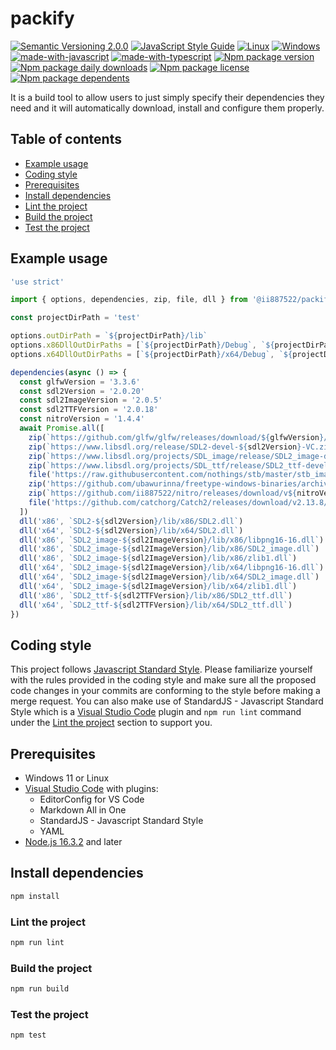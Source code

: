 # packify
[![Semantic Versioning 2.0.0](https://img.shields.io/badge/semver-2.0.0-standard.svg)](https://semver.org/)
[![JavaScript Style Guide](https://img.shields.io/badge/code_style-standard-brightgreen.svg)](https://standardjs.com)
[![Linux](https://svgshare.com/i/Zhy.svg)](https://svgshare.com/i/Zhy.svg)
[![Windows](https://svgshare.com/i/ZhY.svg)](https://svgshare.com/i/ZhY.svg)
[![made-with-javascript](https://img.shields.io/badge/Made%20with-JavaScript-ffff00.svg)](https://www.javascript.com)
[![made-with-typescript](https://img.shields.io/badge/Made%20with-TypeScript-0000e0.svg)](https://www.typescriptlang.org/)
[![Npm package version](https://badgen.net/npm/v/@ii887522/packify)](https://www.npmjs.com/package/@ii887522/packify)
[![Npm package daily downloads](https://badgen.net/npm/dm/@ii887522/packify)](https://npmjs.com/package/@ii887522/packify)
[![Npm package license](https://badgen.net/npm/license/@ii887522/packify)](https://npmjs.com/package/@ii887522/packify)
[![Npm package dependents](https://badgen.net/npm/dependents/@ii887522/packify)](https://npmjs.com/package/@ii887522/packify)

It is a build tool to allow users to just simply specify their dependencies they need and it will automatically download, install and configure them properly.

## Table of contents
- [Example usage](https://github.com/ii887522/packify#example-usage)
- [Coding style](https://github.com/ii887522/packify#coding-style)
- [Prerequisites](https://github.com/ii887522/packify#prerequisites)
- [Install dependencies](https://github.com/ii887522/packify#install-dependencies)
- [Lint the project](https://github.com/ii887522/packify#lint-the-project)
- [Build the project](https://github.com/ii887522/packify#build-the-project)
- [Test the project](https://github.com/ii887522/packify#test-the-project)

## Example usage
```js
'use strict'

import { options, dependencies, zip, file, dll } from '@ii887522/packify'

const projectDirPath = 'test'

options.outDirPath = `${projectDirPath}/lib`
options.x86DllOutDirPaths = [`${projectDirPath}/Debug`, `${projectDirPath}/Release`, `${projectDirPath}/Test`]
options.x64DllOutDirPaths = [`${projectDirPath}/x64/Debug`, `${projectDirPath}/x64/Release`, `${projectDirPath}/x64/Test`]

dependencies(async () => {
  const glfwVersion = '3.3.6'
  const sdl2Version = '2.0.20'
  const sdl2ImageVersion = '2.0.5'
  const sdl2TTFVersion = '2.0.18'
  const nitroVersion = '1.4.4'
  await Promise.all([
    zip(`https://github.com/glfw/glfw/releases/download/${glfwVersion}/glfw-${glfwVersion}.bin.WIN64.zip`),
    zip(`https://www.libsdl.org/release/SDL2-devel-${sdl2Version}-VC.zip`),
    zip(`https://www.libsdl.org/projects/SDL_image/release/SDL2_image-devel-${sdl2ImageVersion}-VC.zip`),
    zip(`https://www.libsdl.org/projects/SDL_ttf/release/SDL2_ttf-devel-${sdl2TTFVersion}-VC.zip`),
    file('https://raw.githubusercontent.com/nothings/stb/master/stb_image.h'),
    zip('https://github.com/ubawurinna/freetype-windows-binaries/archive/refs/tags/v2.11.1.zip'),
    zip(`https://github.com/ii887522/nitro/releases/download/v${nitroVersion}/nitro-${nitroVersion}.zip`),
    file('https://github.com/catchorg/Catch2/releases/download/v2.13.8/catch.hpp')
  ])
  dll('x86', `SDL2-${sdl2Version}/lib/x86/SDL2.dll`)
  dll('x64', `SDL2-${sdl2Version}/lib/x64/SDL2.dll`)
  dll('x86', `SDL2_image-${sdl2ImageVersion}/lib/x86/libpng16-16.dll`)
  dll('x86', `SDL2_image-${sdl2ImageVersion}/lib/x86/SDL2_image.dll`)
  dll('x86', `SDL2_image-${sdl2ImageVersion}/lib/x86/zlib1.dll`)
  dll('x64', `SDL2_image-${sdl2ImageVersion}/lib/x64/libpng16-16.dll`)
  dll('x64', `SDL2_image-${sdl2ImageVersion}/lib/x64/SDL2_image.dll`)
  dll('x64', `SDL2_image-${sdl2ImageVersion}/lib/x64/zlib1.dll`)
  dll('x86', `SDL2_ttf-${sdl2TTFVersion}/lib/x86/SDL2_ttf.dll`)
  dll('x64', `SDL2_ttf-${sdl2TTFVersion}/lib/x64/SDL2_ttf.dll`)
})
```

## Coding style
This project follows [Javascript Standard Style](https://standardjs.com/). Please familiarize yourself with the rules provided in the coding style and
make sure all the proposed code changes in your commits are conforming to the style before making a merge request. You can also make use of
StandardJS - Javascript Standard Style which is a [Visual Studio Code](https://code.visualstudio.com/) plugin and `npm run lint` command under the
[Lint the project](https://github.com/ii887522/packify#lint-the-project) section to support you.

## Prerequisites
- Windows 11 or Linux
- [Visual Studio Code](https://code.visualstudio.com/) with plugins:
  - EditorConfig for VS Code
  - Markdown All in One
  - StandardJS - Javascript Standard Style
  - YAML
- [Node.js 16.3.2](https://nodejs.org/en/) and later

## Install dependencies
```sh
npm install
```

### Lint the project
```sh
npm run lint
```

### Build the project
```sh
npm run build
```

### Test the project
```sh
npm test
```
